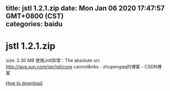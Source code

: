 
title: jstl 1.2.1.zip
date: Mon Jan 06 2020 17:47:57 GMT+0800 (CST)    
categories: baidu
---

# jstl 1.2.1.zip
size: 2.30 MB
 使用Jstl异常：The absolute uri: http://java.sun.com/jsp/jstl/core cannot&nbs - zhupengqq的博客 - CSDN博客
 

[How to download](https://bpcam.bemobtrk.com/go/2ceec3aa-1ca2-46d6-b9ff-aaa5c184517c?jno=3427)